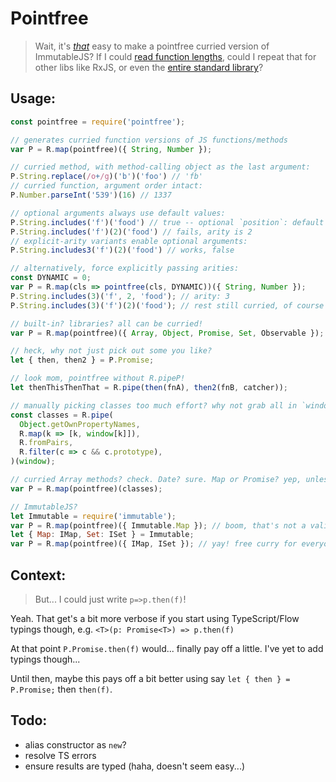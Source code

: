# Pointfree

> Wait, it's [*that*](https://github.com/ramda/ramda/issues/1367#issuecomment-279887477) easy to make a pointfree curried version of ImmutableJS? If I could [read function lengths](https://developer.mozilla.org/en-US/docs/Web/JavaScript/Reference/Global_Objects/Function/length), could I repeat that for other libs like RxJS, or even the [entire standard library](https://developer.mozilla.org/en-US/docs/Web/JavaScript/Reference/Global_Objects)?

## Usage:

```js
const pointfree = require('pointfree');

// generates curried function versions of JS functions/methods
var P = R.map(pointfree)({ String, Number });

// curried method, with method-calling object as the last argument:
P.String.replace(/o+/g)('b')('foo') // 'fb'
// curried function, argument order intact:
P.Number.parseInt('539')(16) // 1337

// optional arguments always use default values:
P.String.includes('f')('food') // true -- optional `position`: default 0
P.String.includes('f')(2)('food') // fails, arity is 2
// explicit-arity variants enable optional arguments:
P.String.includes3('f')(2)('food') // works, false

// alternatively, force explicitly passing arities:
const DYNAMIC = 0;
var P = R.map(cls => pointfree(cls, DYNAMIC))({ String, Number });
P.String.includes(3)('f', 2, 'food'); // arity: 3
P.String.includes(3)('f')(2)('food'); // rest still curried, of course

// built-in? libraries? all can be curried!
var P = R.map(pointfree)({ Array, Object, Promise, Set, Observable });

// heck, why not just pick out some you like?
let { then, then2 } = P.Promise;

// look mom, pointfree without R.pipeP!
let thenThisThenThat = R.pipe(then(fnA), then2(fnB, catcher));

// manually picking classes too much effort? why not grab all in `window`?
const classes = R.pipe(
  Object.getOwnPropertyNames,
  R.map(k => [k, window[k]]),
  R.fromPairs,
  R.filter(c => c && c.prototype),
)(window);

// curried Array methods? check. Date? sure. Map or Promise? yep, unless you're on IE5.
var P = R.map(pointfree)(classes);

// ImmutableJS?
let Immutable = require('immutable');
var P = R.map(pointfree)({ Immutable.Map }); // boom, that's not a valid key...
let { Map: IMap, Set: ISet } = Immutable;
var P = R.map(pointfree)({ IMap, ISet }); // yay! free curry for everyone!
```

## Context:

> But... I could just write `p=>p.then(f)`!

Yeah. That get's a bit more verbose if you start using TypeScript/Flow typings though,
e.g. `<T>(p: Promise<T>) => p.then(f)`

At that point `P.Promise.then(f)` would... finally pay off a little.
I've yet to add typings though...

Until then, maybe this pays off a bit better using say `let { then } = P.Promise;` then `then(f)`.

## Todo:
- alias constructor as `new`?
- resolve TS errors
- ensure results are typed (haha, doesn't seem easy...)
